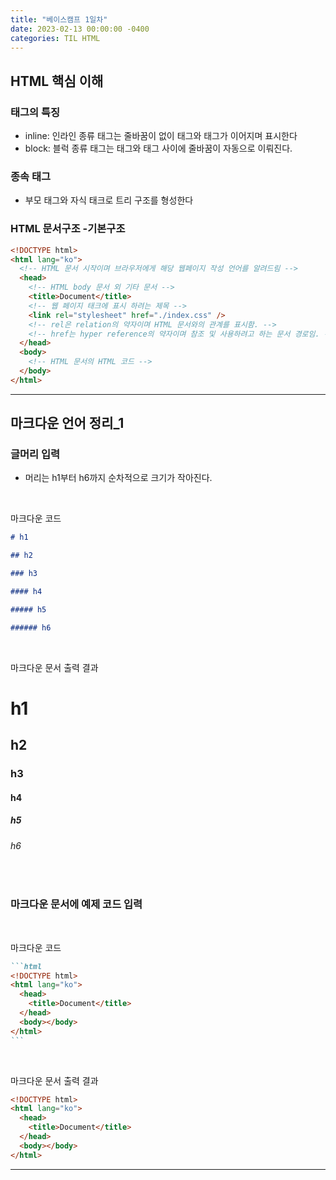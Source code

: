 ```yaml
---
title: "베이스캠프 1일차"
date: 2023-02-13 00:00:00 -0400
categories: TIL HTML
---
```


## HTML 핵심 이해

### 태그의 특징

- inline: 인라인 종류 태그는 줄바꿈이 없이 태그와 태그가 이어지며 표시한다
- block: 블럭 종류 태그는 태그와 태그 사이에 줄바꿈이 자동으로 이뤄진다.

### 종속 태그

- 부모 태그와 자식 태크로 트리 구조를 형성한다

### HTML 문서구조 -기본구조

   ```html
   <!DOCTYPE html>
   <html lang="ko">
     <!-- HTML 문서 시작이며 브라우저에게 해당 웹페이지 작성 언어를 알려드림 -->
     <head>
       <!-- HTML body 문서 외 기타 문서 -->
       <title>Document</title>
       <!-- 웹 페이지 태크에 표시 하려는 제목 -->
       <link rel="stylesheet" href="./index.css" />
       <!-- rel은 relation의 약자이며 HTML 문서와의 관계를 표시함. -->
       <!-- href는 hyper reference의 약자이며 참조 및 사용하려고 하는 문서 경로임. -->
     </head>
     <body>
       <!-- HTML 문서의 HTML 코드 -->
     </body>
   </html>
   ```

<hr>

## 마크다운 언어 정리\_1

### 글머리 입력

- 머리는 h1부터 h6까지 순차적으로 크기가 작아진다.
<br>

 마크다운 코드

```markdown
# h1

## h2

### h3

#### h4

##### h5

###### h6
```
<br>

마크다운 문서 출력 결과

# h1

## h2

### h3

#### h4

##### h5

###### h6

<br>

### 마크다운 문서에 예제 코드 입력
<br>

마크다운 코드
````markdown
```html
<!DOCTYPE html>
<html lang="ko">
  <head>
    <title>Document</title>
  </head>
  <body></body>
</html>
```
````

<br>

마크다운 문서 출력 결과
```html
<!DOCTYPE html>
<html lang="ko">
  <head>
    <title>Document</title>
  </head>
  <body></body>
</html>
```

<hr>

